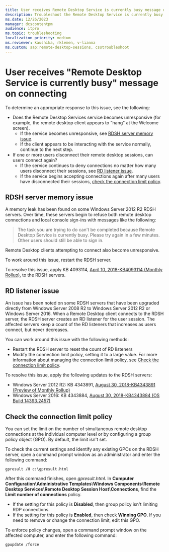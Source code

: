 ```yaml
---
title: User receives Remote Desktop Service is currently busy message on connecting
description: Troubleshoot the Remote Desktop Service is currently busy error when users start a remote desktop connection.
ms.date: 12/26/2023
manager: dcscontentpm
audience: itpro
ms.topic: troubleshooting
localization_priority: medium
ms.reviewer: kaushika, rklemen, v-lianna
ms.custom: sap:remote-desktop-sessions, csstroubleshoot
---
```


# User receives "Remote Desktop Service is currently busy" message on connecting

To determine an appropriate response to this issue, see the following:

- Does the Remote Desktop Services service becomes unresponsive (for example, the remote desktop client appears to "hang" at the Welcome screen).  
  - If the service becomes unresponsive, see [RDSH server memory issue](#rdsh-server-memory-issue).
  - If the client appears to be interacting with the service normally, continue to the next step.
- If one or more users disconnect their remote desktop sessions, can users connect again?  
  - If the service continues to deny connections no matter how many users disconnect their sessions, see [RD listener issue](#rd-listener-issue).
  - If the service begins accepting connections again after many users have disconnected their sessions, [check the connection limit policy](#check-the-connection-limit-policy).

## RDSH server memory issue

A memory leak has been found on some Windows Server 2012 R2 RDSH servers. Over time, these servers begin to refuse both remote desktop connections and local console sign-ins with messages like the following:

> The task you are trying to do can't be completed because Remote Desktop Service is currently busy. Please try again in a few minutes. Other users should still be able to sign in.

Remote Desktop clients attempting to connect also become unresponsive.

To work around this issue, restart the RDSH server.

To resolve this issue, apply KB 4093114, [April 10, 2018-KB4093114 (Monthly Rollup)](https://support.microsoft.com/help/4093114/), to the RDSH servers.

## RD listener issue

An issue has been noted on some RDSH servers that have been upgraded directly from Windows Server 2008 R2 to Windows Server 2012 R2 or Windows Server 2016. When a Remote Desktop client connects to the RDSH server, the RDSH server creates an RD listener for the user session. The affected servers keep a count of the RD listeners that increases as users connect, but never decreases.

You can work around this issue with the following methods:

- Restart the RDSH server to reset the count of RD listeners
- Modify the connection limit policy, setting it to a large value. For more information about managing the connection limit policy, see [Check the connection limit policy](#check-the-connection-limit-policy).

To resolve this issue, apply the following updates to the RDSH servers:

- Windows Server 2012 R2: KB 4343891, [August 30, 2018-KB4343891 (Preview of Monthly Rollup)](https://support.microsoft.com/help/4343891/windows-81-update-kb4343891)
- Windows Server 2016: KB 4343884, [August 30, 2018-KB4343884 (OS Build 14393.2457)](https://support.microsoft.com/help/4343884/windows-10-update-kb4343884)

## Check the connection limit policy

You can set the limit on the number of simultaneous remote desktop connections at the individual computer level or by configuring a group policy object (GPO). By default, the limit isn't set.

To check the current settings and identify any existing GPOs on the RDSH server, open a command prompt window as an administrator and enter the following command:
  
```console
gpresult /H c:\gpresult.html
```

After this command finishes, open *gpresult.html*. In **Computer Configuration**\\**Administrative Templates**\\**Windows Components**\\**Remote Desktop Services**\\**Remote Desktop Session Host**\\**Connections**, find the **Limit number of connections** policy.

- If the setting for this policy is **Disabled**, then group policy isn't limiting RDP connections.
- If the setting for this policy is **Enabled**, then check **Winning GPO**. If you need to remove or change the connection limit, edit this GPO.

To enforce policy changes, open a command prompt window on the affected computer, and enter the following command:
  
```console
gpupdate /force
```

